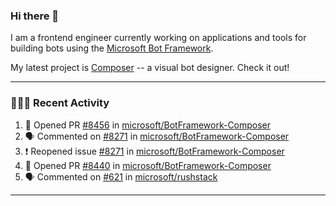 ### Hi there 👋

I am a frontend engineer currently working on applications and tools for building bots using the [Microsoft Bot Framework](https://dev.botframework.com/).

My latest project is [Composer](https://github.com/microsoft/BotFramework-Composer) -- a visual bot designer. Check it out!

---

### 👨🏻‍💻 Recent Activity

<!--START_SECTION:activity-->
1. 💪 Opened PR [#8456](https://github.com/microsoft/BotFramework-Composer/pull/8456) in [microsoft/BotFramework-Composer](https://github.com/microsoft/BotFramework-Composer)
2. 🗣 Commented on [#8271](https://github.com/microsoft/BotFramework-Composer/issues/8271) in [microsoft/BotFramework-Composer](https://github.com/microsoft/BotFramework-Composer)
3. ❗️ Reopened issue [#8271](https://github.com/microsoft/BotFramework-Composer/issues/8271) in [microsoft/BotFramework-Composer](https://github.com/microsoft/BotFramework-Composer)
4. 💪 Opened PR [#8440](https://github.com/microsoft/BotFramework-Composer/pull/8440) in [microsoft/BotFramework-Composer](https://github.com/microsoft/BotFramework-Composer)
5. 🗣 Commented on [#621](https://github.com/microsoft/rushstack/issues/621) in [microsoft/rushstack](https://github.com/microsoft/rushstack)
<!--END_SECTION:activity-->

---

<!--
**a-b-r-o-w-n/a-b-r-o-w-n** is a ✨ _special_ ✨ repository because its `README.md` (this file) appears on your GitHub profile.

Here are some ideas to get you started:

- 🔭 I’m currently working on ...
- 🌱 I’m currently learning ...
- 👯 I’m looking to collaborate on ...
- 🤔 I’m looking for help with ...
- 💬 Ask me about ...
- 📫 How to reach me: ...
- 😄 Pronouns: ...
- ⚡ Fun fact: ...
-->
